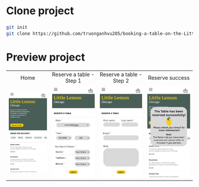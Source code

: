 # Clone project
```bash
git init
git clone https://github.com/truonganhvu205/booking-a-table-on-the-Little-Lemon-website-figma.git
```

# Preview project
<table align='center'>
  <tr align='center'>
    <td>Home</td>
    <td>Reserve a table - Step 1</td>
    <td>Reserve a table - Step 2</td>
    <td>Reserve success</td>
  </tr>
  <tr align='center'>
    <td>
      <img src='https://github.com/truonganhvu205/booking-a-table-on-the-Little-Lemon-website/blob/main/booking-a-table%20on-the-Little%20Lemon-website-figma-truong-anh-vu-10-23-2023/booking-a-table%20on-the-Little%20Lemon-website-figma-truong-anh-vu-10-23-2023-pic-1.png' />
    </td>
    <td>
      <img src='https://github.com/truonganhvu205/booking-a-table-on-the-Little-Lemon-website/blob/main/booking-a-table%20on-the-Little%20Lemon-website-figma-truong-anh-vu-10-23-2023/booking-a-table%20on-the-Little%20Lemon-website-figma-truong-anh-vu-10-23-2023-pic-2.png' />
    </td>
    <td>
      <img src='https://github.com/truonganhvu205/booking-a-table-on-the-Little-Lemon-website/blob/main/booking-a-table%20on-the-Little%20Lemon-website-figma-truong-anh-vu-10-23-2023/booking-a-table%20on-the-Little%20Lemon-website-figma-truong-anh-vu-10-23-2023-pic-3.png' />
    </td>
    <td>
      <img src='https://github.com/truonganhvu205/booking-a-table-on-the-Little-Lemon-website/blob/main/booking-a-table%20on-the-Little%20Lemon-website-figma-truong-anh-vu-10-23-2023/booking-a-table%20on-the-Little%20Lemon-website-figma-truong-anh-vu-10-23-2023-pic-4.png' />
    </td>
  </tr>
 </table>
 
